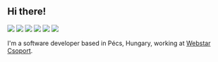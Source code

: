 ## Hi there! 

<a href="https://twitter.com/wolfmanFP"><img src="https://img.shields.io/badge/Twitter-ffffff?style=flat&logo=twitter&labelColor=ffffff"/></a>
<a href="https://www.linkedin.com/in/wolfmanfp/"><img src="https://img.shields.io/badge/LinkedIn-blue?style=flat&logo=linkedin&labelColor=blue"/></a>
<a href="https://gitlab.com/wolfmanfp"><img src="https://img.shields.io/badge/GitLab-fca121?style=flat&logo=gitlab&labelColor=fca121"/></a>
<a href="https://www.last.fm/user/wolfmanFP"><img src="https://img.shields.io/badge/Last.fm-d51007?style=flat&logo=last.fm&labelColor=d51007"/></a>
<a href="https://myoctocat.dev/@wolfmanfp/octocat"><img src="https://img.shields.io/badge/Octocat-181717?style=flat&logo=github&labelColor=181717"/></a>
<a href="https://skyline.github.com/wolfmanfp/2020"><img src="https://img.shields.io/badge/Skyline-181717?style=flat&logo=github&labelColor=181717"/></a>

I'm a software developer based in Pécs, Hungary, working at [Webstar Csoport](https://webstar.hu/).
